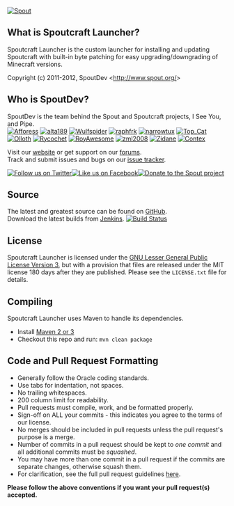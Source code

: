 [![Spout][Project Logo]][Website]

What is Spoutcraft Launcher?
----------------------------
Spoutcraft Launcher is the custom launcher for installing and updating Spoutcraft with built-in byte patching for easy upgrading/downgrading of Minecraft versions.

Copyright (c) 2011-2012, SpoutDev <<http://www.spout.org/>>

Who is SpoutDev?
----------------
SpoutDev is the team behind the Spout and Spoutcraft projects, I See You, and Pipe.    
[![Afforess](https://secure.gravatar.com/avatar/ea0be49e1e4deac42ed9204ffd95b56c?d=mm&r=pg&s=48)](http://forums.spout.org/members/afforess/) [![alta189](https://secure.gravatar.com/avatar/7a087430b2bf9456b8879c5469aadb95?d=mm&r=pg&s=48)](http://forums.spout.org/members/alta189/) [![Wulfspider](https://secure.gravatar.com/avatar/6f2a0dcb60cd1ebee57875f9326bc98c?d=mm&r=pg&s=48)](http://forums.spout.org/members/wulfspider/) [![raphfrk](https://secure.gravatar.com/avatar/68186a30d5a714f6012a9c48d2b10630?d=mm&r=pg&s=48)](http://forums.spout.org/members/raphfrk/) [![narrowtux](https://secure.gravatar.com/avatar/f110a5b8feacea25275521f4efd0d7f2?d=mm&r=pg&s=48)](http://forums.spout.org/members/narrowtux/) [![Top_Cat](https://secure.gravatar.com/avatar/defeffc70d775f6df95b68f0ece46c9e?d=mm&r=pg&s=48)](http://forums.spout.org/members/top_cat/) [![Olloth](https://secure.gravatar.com/avatar/fa8429add105b86cf3b61dbe15638812?d=mm&r=pg&s=48)](http://forums.spout.org/members/olloth/) [![Rycochet](https://secure.gravatar.com/avatar/b06c12e72953e0edd3054a8645d76791?d=mm&r=pg&s=48)](http://forums.spout.org/members/rycochet/) [![RoyAwesome](https://secure.gravatar.com/avatar/6d258213c33a16465021daa8df299a0d?d=mm&r=pg&s=48)](http://forums.spout.org/members/royawesome/) [![zml2008](https://secure.gravatar.com/avatar/2320ab48d0715a4e9c73b7ec13fd6f3a?d=mm&r=pg&s=48)](http://forums.spout.org/members/zml2008/)  [![Zidane](https://secure.gravatar.com/avatar/99532c7f117c8dac751422376116fb38?d=mm&r=pg&s=48)](http://forums.spout.org/members/zidane/) [![Contex](https://secure.gravatar.com/avatar/ab34f58825a956a975f1a3dcdf97a173?d=mm&r=pg&s=48)](http://forums.spout.org/members/contex/) 

Visit our [website][Website] or get support on our [forums][Forums].  
Track and submit issues and bugs on our [issue tracker][Issues].

[![Follow us on Twitter][Twitter Logo]][Twitter][![Like us on Facebook][Facebook Logo]][Facebook][![Donate to the Spout project][Donate Logo]][Donate]

Source
------
The latest and greatest source can be found on [GitHub].  
Download the latest builds from [Jenkins].  [![Build Status](http://build.spout.org/job/SpoutcraftLauncher/badge/icon)][Jenkins]

License
-------
Spoutcraft Launcher is licensed under the [GNU Lesser General Public License Version 3][License], but with a provision that files are released under the MIT license 180 days after they are published. Please see the `LICENSE.txt` file for details.

Compiling
---------
Spoutcraft Launcher uses Maven to handle its dependencies.

* Install [Maven 2 or 3](http://maven.apache.org/download.html)
* Checkout this repo and run: `mvn clean package`

Code and Pull Request Formatting
----------------------------------
* Generally follow the Oracle coding standards.
* Use tabs for indentation, not spaces.
* No trailing whitespaces.
* 200 column limit for readability.
* Pull requests must compile, work, and be formatted properly.
* Sign-off on ALL your commits - this indicates you agree to the terms of our license.
* No merges should be included in pull requests unless the pull request's purpose is a merge.
* Number of commits in a pull request should be kept to *one commit* and all additional commits must be *squashed*.
* You may have more than one commit in a pull request if the commits are separate changes, otherwise squash them.
* For clarification, see the full pull request guidelines [here](http://spout.in/prguide).

**Please follow the above conventions if you want your pull request(s) accepted.**

[Project Logo]: http://cdn.spout.org/img/logo/spout_327x150.png
[License]: http://www.spout.org/SpoutDevLicenseV1.txt
[Website]: http://www.spout.org
[Forums]: http://forums.spout.org
[GitHub]: https://github.com/SpoutDev/SpoutcraftLauncher
[Jenkins]: http://build.spout.org/job/SpoutcraftLauncher
[Issues]: http://issues.spout.org/browse/SpoutcraftLauncher
[Twitter]: http://spout.in/twitter
[Twitter Logo]: http://cdn.spout.org/img/button/twitter_follow_us.png
[Facebook]: http://spout.in/facebook
[Facebook Logo]: http://cdn.spout.org/img/button/facebook_like_us.png
[Donate]: https://www.paypal.com/cgi-bin/webscr?hosted_button_id=QNJH72R72TZ64&item_name=Spoutcraft+Launcher+donation+%28from+github.com%29&cmd=_s-xclick
[Donate Logo]: http://cdn.spout.org/img/button/donate_paypal_96x96.png
